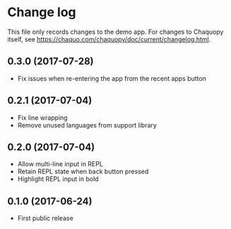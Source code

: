 # Change log

This file only records changes to the demo app. For changes to Chaquopy itself, see
https://chaquo.com/chaquopy/doc/current/changelog.html.

## 0.3.0 (2017-07-28)

* Fix issues when re-entering the app from the recent apps button

## 0.2.1 (2017-07-04)

* Fix line wrapping
* Remove unused languages from support library

## 0.2.0 (2017-07-04)

* Allow multi-line input in REPL
* Retain REPL state when back button pressed
* Highlight REPL input in bold

## 0.1.0 (2017-06-24)

* First public release
